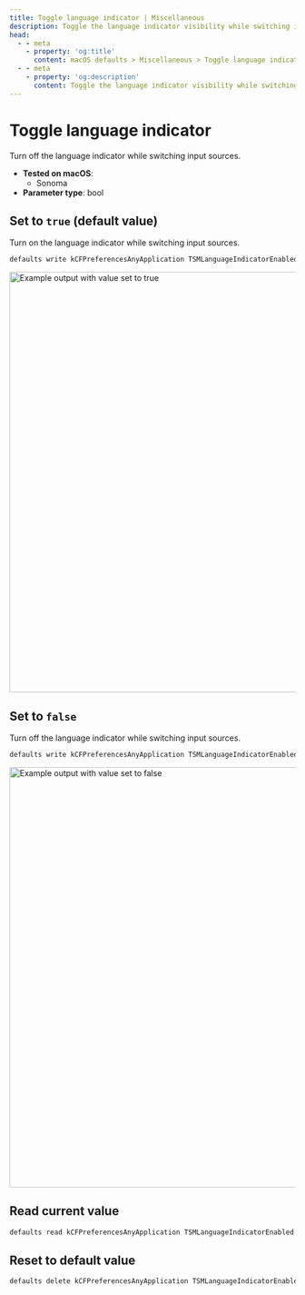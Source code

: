 ```yaml
---
title: Toggle language indicator | Miscellaneous
description: Toggle the language indicator visibility while switching input sources.
head:
  - - meta
    - property: 'og:title'
      content: macOS defaults > Miscellaneous > Toggle language indicator
  - - meta
    - property: 'og:description'
      content: Toggle the language indicator visibility while switching input sources.
---
```


# Toggle language indicator

Turn off the language indicator while switching input sources.

- **Tested on macOS**:
  - Sonoma
- **Parameter type**: bool

## Set to `true` (default value)

Turn on the language indicator while switching input sources.

```bash
defaults write kCFPreferencesAnyApplication TSMLanguageIndicatorEnabled -bool "true"
```

<img
  src="./images/toggle-language-indiacator/on.png"
  alt="Example output with value set to true"
  width="740" height="463" style="height: auto"
/>

## Set to `false`

Turn off the language indicator while switching input sources.

```bash
defaults write kCFPreferencesAnyApplication TSMLanguageIndicatorEnabled -bool "false"
```

<img
  src="./images/toggle-language-indiacator/off.png"
  alt="Example output with value set to false"
  width="740" height="463" style="height: auto"
/>

## Read current value

```bash
defaults read kCFPreferencesAnyApplication TSMLanguageIndicatorEnabled
```

## Reset to default value

```bash
defaults delete kCFPreferencesAnyApplication TSMLanguageIndicatorEnabled
```
